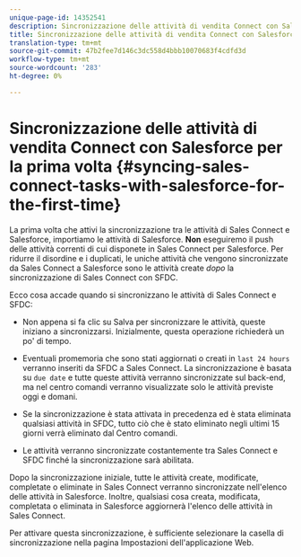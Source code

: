 ```yaml
---
unique-page-id: 14352541
description: Sincronizzazione delle attività di vendita Connect con Salesforce per la prima volta - Documenti Marketo - Documentazione del prodotto
title: Sincronizzazione delle attività di vendita Connect con Salesforce per la prima volta
translation-type: tm+mt
source-git-commit: 47b2fee7d146c3dc558d4bbb10070683f4cdfd3d
workflow-type: tm+mt
source-wordcount: '283'
ht-degree: 0%

---
```



# Sincronizzazione delle attività di vendita Connect con Salesforce per la prima volta {#syncing-sales-connect-tasks-with-salesforce-for-the-first-time}

La prima volta che attivi la sincronizzazione tra le attività di Sales Connect e Salesforce, importiamo le attività di Salesforce. **Non** eseguiremo il push delle attività correnti di cui disponete in Sales Connect per Salesforce. Per ridurre il disordine e i duplicati, le uniche attività che vengono sincronizzate da Sales Connect a Salesforce sono le attività create *dopo* la sincronizzazione di Sales Connect con SFDC.

Ecco cosa accade quando si sincronizzano le attività di Sales Connect e SFDC:

- Non appena si fa clic su Salva per sincronizzare le attività, queste iniziano a sincronizzarsi. Inizialmente, questa operazione richiederà un po&#39; di tempo.

- Eventuali promemoria che sono stati aggiornati o creati in `last 24 hours` verranno inseriti da SFDC a Sales Connect. La sincronizzazione è basata su `due date` e tutte queste attività verranno sincronizzate sul back-end, ma nel centro comandi verranno visualizzate solo le attività previste oggi e domani.

- Se la sincronizzazione è stata attivata in precedenza ed è stata eliminata qualsiasi attività in SFDC, tutto ciò che è stato eliminato negli ultimi 15 giorni verrà eliminato dal Centro comandi.

- Le attività verranno sincronizzate costantemente tra Sales Connect e SFDC finché la sincronizzazione sarà abilitata.

Dopo la sincronizzazione iniziale, tutte le attività create, modificate, completate o eliminate in Sales Connect verranno sincronizzate nell&#39;elenco delle attività in Salesforce. Inoltre, qualsiasi cosa creata, modificata, completata o eliminata in Salesforce aggiornerà l&#39;elenco delle attività in Sales Connect.

Per attivare questa sincronizzazione, è sufficiente selezionare la casella di sincronizzazione nella pagina [](http://toutapp.com/next#settings/crm/salesforce/configure) Impostazioni dell&#39;applicazione Web.

